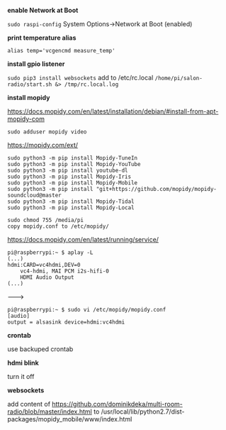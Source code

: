 **enable Network at Boot**

`sudo raspi-config`
System Options->Network at Boot (enabled)

**print temperature alias**

`alias temp='vcgencmd measure_temp'`

**install gpio listener**

`sudo pip3 install websockets`
add to /etc/rc.local
`/home/pi/salon-radio/start.sh &> /tmp/rc.local.log`

**install mopidy**

https://docs.mopidy.com/en/latest/installation/debian/#install-from-apt-mopidy-com
```
sudo adduser mopidy video
```

https://mopidy.com/ext/
```
sudo python3 -m pip install Mopidy-TuneIn
sudo python3 -m pip install Mopidy-YouTube
sudo python3 -m pip install youtube-dl
sudo python3 -m pip install Mopidy-Iris
sudo python3 -m pip install Mopidy-Mobile
sudo python3 -m pip install "git+https://github.com/mopidy/mopidy-soundcloud@master
sudo python3 -m pip install Mopidy-Tidal
sudo python3 -m pip install Mopidy-Local

sudo chmod 755 /media/pi
copy mopidy.conf to /etc/mopidy/
```
https://docs.mopidy.com/en/latest/running/service/

```
pi@raspberrypi:~ $ aplay -L
(...)
hdmi:CARD=vc4hdmi,DEV=0
    vc4-hdmi, MAI PCM i2s-hifi-0
    HDMI Audio Output
(...)
```
--->
```
pi@raspberrypi:~ $ sudo vi /etc/mopidy/mopidy.conf
[audio]
output = alsasink device=hdmi:vc4hdmi
```

**crontab**

use backuped crontab

**hdmi blink**

turn it off

**websockets**

add content of https://github.com/dominikdeka/multi-room-radio/blob/master/index.html to
/usr/local/lib/python2.7/dist-packages/mopidy_mobile/www/index.html

